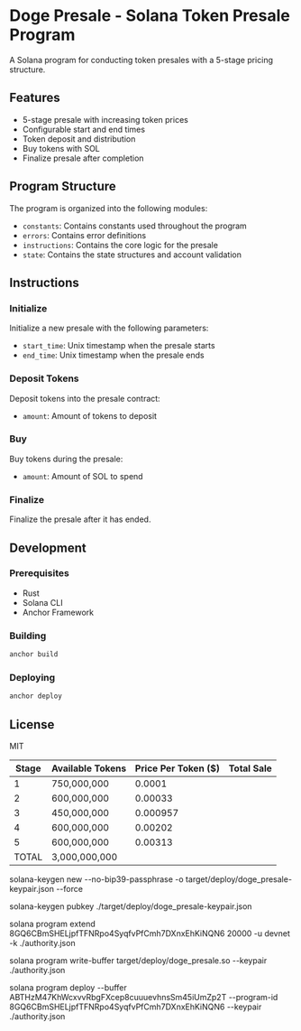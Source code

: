 # Doge Presale - Solana Token Presale Program

A Solana program for conducting token presales with a 5-stage pricing structure.

## Features

- 5-stage presale with increasing token prices
- Configurable start and end times
- Token deposit and distribution
- Buy tokens with SOL
- Finalize presale after completion

## Program Structure

The program is organized into the following modules:

- `constants`: Contains constants used throughout the program
- `errors`: Contains error definitions
- `instructions`: Contains the core logic for the presale
- `state`: Contains the state structures and account validation

## Instructions

### Initialize

Initialize a new presale with the following parameters:
- `start_time`: Unix timestamp when the presale starts
- `end_time`: Unix timestamp when the presale ends

### Deposit Tokens

Deposit tokens into the presale contract:
- `amount`: Amount of tokens to deposit

### Buy

Buy tokens during the presale:
- `amount`: Amount of SOL to spend

### Finalize

Finalize the presale after it has ended.

## Development

### Prerequisites

- Rust
- Solana CLI
- Anchor Framework

### Building

```bash
anchor build
```

### Deploying

```bash
anchor deploy
```

## License

MIT







| Stage | Available Tokens | Price Per Token ($) | Total Sale |
|-------|-----------------|----------------------|------------|
| 1     | 750,000,000     | 0.0001               |            |
| 2     | 600,000,000     | 0.00033              |            |
| 3     | 450,000,000     | 0.000957             |            |
| 4     | 600,000,000     | 0.00202              |            |
| 5     | 600,000,000     | 0.00313              |            |
| TOTAL | 3,000,000,000   |                      |            |



<!--  -->

solana-keygen new --no-bip39-passphrase -o target/deploy/doge_presale-keypair.json --force



solana-keygen pubkey ./target/deploy/doge_presale-keypair.json



solana program extend 8GQ6CBmSHELjpfTFNRpo4SyqfvPfCmh7DXnxEhKiNQN6 20000 -u devnet -k ./authority.json



solana program write-buffer target/deploy/doge_presale.so --keypair ./authority.json



solana program deploy --buffer ABTHzM47KhWcxvvRbgFXcep8cuuuevhnsSm45iUmZp2T --program-id 8GQ6CBmSHELjpfTFNRpo4SyqfvPfCmh7DXnxEhKiNQN6 --keypair ./authority.json